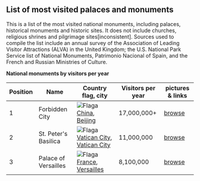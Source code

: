 ## List of most visited palaces and monuments

This is a list of the most visited national monuments, including palaces, historical monuments and historic sites. It does not include churches, religious shrines and pilgrimage sites[inconsistent]. Sources used to compile the list include an annual survey of the Association of Leading Visitor Attractions (ALVA) in the United Kingdom; the U.S. National Park Service list of National Monuments, Patrimonio Nacional of Spain, and the French and Russian Ministries of Culture.


 **National monuments by visitors per year** 

| Position |Name | Country flag, city | Visitors per year | pictures & links |
| --- | --- | --- | --- | --- |
| 1 | Forbidden City | ![Flaga](https://upload.wikimedia.org/wikipedia/commons/thumb/f/fa/Flag_of_the_People%27s_Republic_of_China.svg/23px-Flag_of_the_People%27s_Republic_of_China.svg.png) [China](https://en.wikipedia.org/wiki/China), [Beijing](https://en.wikipedia.org/wiki/Beijing) | 17,000,000+ | [browse](subpage1.md) |
| 2 | St. Peter's Basilica | ![Flaga](https://upload.wikimedia.org/wikipedia/commons/thumb/3/39/Flag_of_the_Vatican_City_%282023%E2%80%93present%29.svg/16px-Flag_of_the_Vatican_City_%282023%E2%80%93present%29.svg.png) [Vatican City](https://en.wikipedia.org/wiki/Vatican_City), [Vatican City](https://en.wikipedia.org/wiki/Vatican_City) | 11,000,000 | [browse](subpage2.md) |
| 3 | Palace of Versailles | ![Flaga](https://upload.wikimedia.org/wikipedia/en/thumb/c/c3/Flag_of_France.svg/23px-Flag_of_France.svg.png) [France](https://en.wikipedia.org/wiki/France), [Versailles](https://en.wikipedia.org/wiki/Versailles,_Yvelines) | 8,100,000 | [browse](subpage3.md) |
